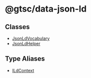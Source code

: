 # @gtsc/data-json-ld

## Classes

- [JsonLdVocabulary](classes/JsonLdVocabulary.md)
- [JsonLdHelper](classes/JsonLdHelper.md)

## Type Aliases

- [ILdContext](type-aliases/ILdContext.md)
